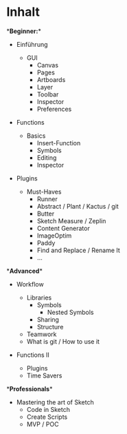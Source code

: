 # Inhalt

\***Beginner:**\*

* Einführung

  * GUI
    * Canvas
    * Pages
    * Artboards
    * Layer
    * Toolbar
    * Inspector
    * Preferences

* Functions

  * Basics
    * Insert-Function
    * Symbols
    * Editing
    * Inspector

* Plugins

  * Must-Haves
    * Runner
    * Abstract / Plant / Kactus / git
    * Butter
    * Sketch Measure / Zeplin
    * Content Generator
    * ImageOptim
    * Paddy
    * Find and Replace / Rename It
    * …

\***Advanced**\*

* Workflow

  * Libraries
    * Symbols
      * Nested Symbols
    * Sharing
    * Structure
  * Teamwork
  * What is git / How to use it

* Functions II

  * Plugins
  * Time Savers

\***Professionals**\*

* Mastering the art of Sketch
  * Code in Sketch
  * Create Scripts
  * MVP / POC



